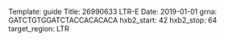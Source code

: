 Template: guide
Title: 26990633 LTR-E
Date: 2019-01-01
grna: GATCTGTGGATCTACCACACACA
hxb2_start: 42
hxb2_stop: 64
target_region: LTR
